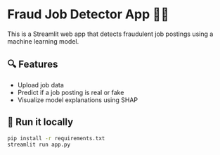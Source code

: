 # Fraud Job Detector App 🚫💼

This is a Streamlit web app that detects fraudulent job postings using a machine learning model.

## 🔍 Features
- Upload job data
- Predict if a job posting is real or fake
- Visualize model explanations using SHAP

## 🚀 Run it locally

```bash
pip install -r requirements.txt
streamlit run app.py
